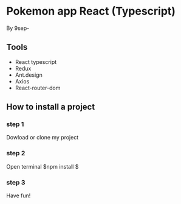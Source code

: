# Pokemon app React (Typescript)
By 9sep-

## Tools
- React typescript
- Redux
- Ant.design
- Axios
- React-router-dom

## How to install a project

### step 1
Dowload or clone my project


### step 2
Open terminal 
$npm install $

### step 3
Have fun!
